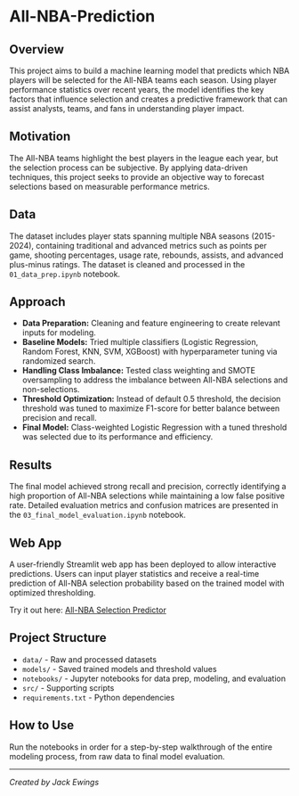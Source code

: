 # All-NBA-Prediction

## Overview

This project aims to build a machine learning model that predicts which NBA players will be selected for the All-NBA teams each season. Using player performance statistics over recent years, the model identifies the key factors that influence selection and creates a predictive framework that can assist analysts, teams, and fans in understanding player impact.

## Motivation

The All-NBA teams highlight the best players in the league each year, but the selection process can be subjective. By applying data-driven techniques, this project seeks to provide an objective way to forecast selections based on measurable performance metrics.

## Data

The dataset includes player stats spanning multiple NBA seasons (2015-2024), containing traditional and advanced metrics such as points per game, shooting percentages, usage rate, rebounds, assists, and advanced plus-minus ratings. The dataset is cleaned and processed in the `01_data_prep.ipynb` notebook.

## Approach

- **Data Preparation:** Cleaning and feature engineering to create relevant inputs for modeling.
- **Baseline Models:** Tried multiple classifiers (Logistic Regression, Random Forest, KNN, SVM, XGBoost) with hyperparameter tuning via randomized search.
- **Handling Class Imbalance:** Tested class weighting and SMOTE oversampling to address the imbalance between All-NBA selections and non-selections.
- **Threshold Optimization:** Instead of default 0.5 threshold, the decision threshold was tuned to maximize F1-score for better balance between precision and recall.
- **Final Model:** Class-weighted Logistic Regression with a tuned threshold was selected due to its performance and efficiency.

## Results

The final model achieved strong recall and precision, correctly identifying a high proportion of All-NBA selections while maintaining a low false positive rate. Detailed evaluation metrics and confusion matrices are presented in the `03_final_model_evaluation.ipynb` notebook.

## Web App

A user-friendly Streamlit web app has been deployed to allow interactive predictions. Users can input player statistics and receive a real-time prediction of All-NBA selection probability based on the trained model with optimized thresholding.

Try it out here: [All-NBA Selection Predictor](https://all-nba-predictor.streamlit.app)

## Project Structure

- `data/` - Raw and processed datasets  
- `models/` - Saved trained models and threshold values  
- `notebooks/` - Jupyter notebooks for data prep, modeling, and evaluation  
- `src/` - Supporting scripts   
- `requirements.txt` - Python dependencies  

## How to Use

Run the notebooks in order for a step-by-step walkthrough of the entire modeling process, from raw data to final model evaluation.

---

*Created by Jack Ewings*

